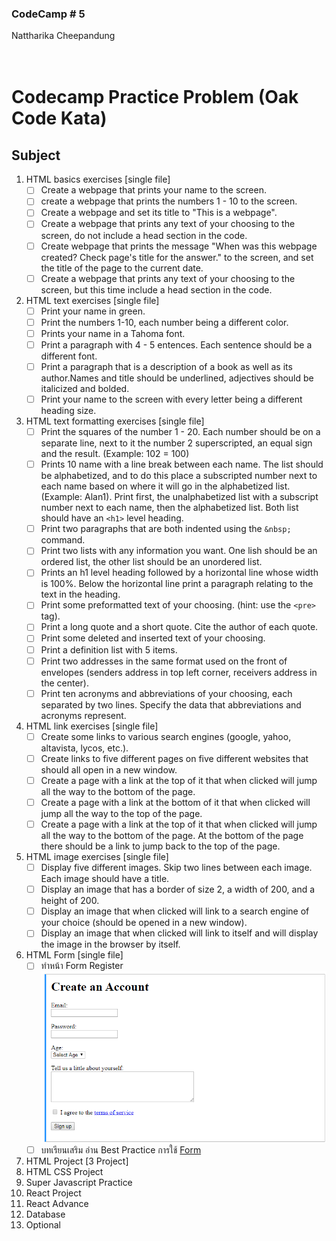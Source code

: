 
### CodeCamp # 5 <br>
Nattharika Cheepandung <br>
<br>
<br>

# Codecamp Practice Problem (Oak Code Kata)

## Subject

 1. HTML basics exercises [single file] <br>
    - [ ] Create a webpage that prints your name to the screen.
    - [ ] create a webpage that prints the numbers 1 - 10 to the screen.
    - [ ] Create a webpage and set its title to "This is a webpage".
    - [ ] Create a webpage that prints any text of your choosing to the screen, do not include a head section in the code.
    - [ ] Create webpage that prints the message "When was this webpage created? Check page's title for the answer." to the screen, and set the title of the page to the current date.
    - [ ] Create a webpage that prints any text of your choosing to the screen, but this time include a head section in the code.
 1. HTML text exercises [single file]<br>
    - [ ] Print your name in green.
    - [ ] Print the numbers 1-10, each number being a different color.
    - [ ] Prints your name in a Tahoma font.
    - [ ] Print a paragraph with 4 - 5 entences. Each sentence should be a different font.
    - [ ] Print a paragraph that is a description of a book as well as its author.Names and title should be underlined, adjectives should be italicized and bolded.
    - [ ] Print your name to the screen with every letter being a different heading size.
 1. HTML text formatting exercises [single file]<br> 
    - [ ] Print the squares of the number 1 - 20. Each number should be on a separate line, next to it the number 2 superscripted, an equal sign and the result. (Example: 102 = 100)
    - [ ] Prints 10 name with a line break between each name. The list should be alphabetized, and to do this place a subscripted number next to each name based on where it will go in the alphabetized list. (Example: Alan1). Print first, the unalphabetized list with a subscript number next to each name, then the alphabetized list. Both list should have an `<h1>` level heading.
    - [ ] Print two paragraphs that are both indented using the `&nbsp;` command.
    - [ ] Print two lists with any information you want. One lish should be an ordered list, the other list should be an unordered list.
    - [ ] Prints an h1 level heading followed by a horizontal line whose width is 100%. Below the horizontal line print a paragraph relating to the text in the heading.
    - [ ] Print some preformatted text of your choosing. (hint: use the `<pre>` tag).
    - [ ] Print a long quote and a short quote. Cite the author of each quote.
    - [ ] Print some deleted and inserted text of your choosing.
    - [ ] Print a definition list with 5 items.
    - [ ] Print two addresses in the same format used on the front of envelopes (senders address in top left corner, receivers address in the center).
    - [ ] Print ten acronyms and abbreviations of your choosing, each separated by two lines. Specify the data that abbreviations and acronyms represent.
 1. HTML link exercises [single file]<br>
    - [ ] Create some links to various search engines (google, yahoo, altavista, lycos, etc.).
    - [ ] Create links to five different pages on five different websites that should all open in a new window.
    - [ ] Create a page with a link at the top of it that when clicked will jump all the way to the bottom of the page.
    - [ ] Create a page with a link at the bottom of it that when clicked will jump all the way to the top of the page.
    - [ ] Create a page with a link at the top of it that when clicked will jump all the way to the bottom of the page. At the bottom of the page there should be a link to jump back to the top of the page.
 1. HTML image exercises [single file]<br>
    - [ ] Display five different images. Skip two lines between each image. Each image should have a title.
    - [ ] Display an image that has a border of size 2, a width of 200, and a height of 200.
    - [ ] Display an image that when clicked will link to a search engine of your choice (should be opened in a new window).
    - [ ] Display an image that when clicked will link to itself and will display the image in the browser by itself.
 1. HTML Form  [single file]<br>
    - [ ] ทำหน้า Form Register <br>![Form](./images/image_HTML_Form.png) <br>
    - [ ] บทเรียนเสริม อ่าน Best Practice การใช้ [Form](https://code.tutsplus.com/tutorials/20-html-forms-best-practices-for-beginners--net-6593)
 1. HTML Project [3 Project]<br>
 1. HTML CSS Project <br>
 1. Super Javascript Practice <br>
 1. React Project <br>
 1. React Advance <br>
 1. Database <br>
 1. Optional <br>